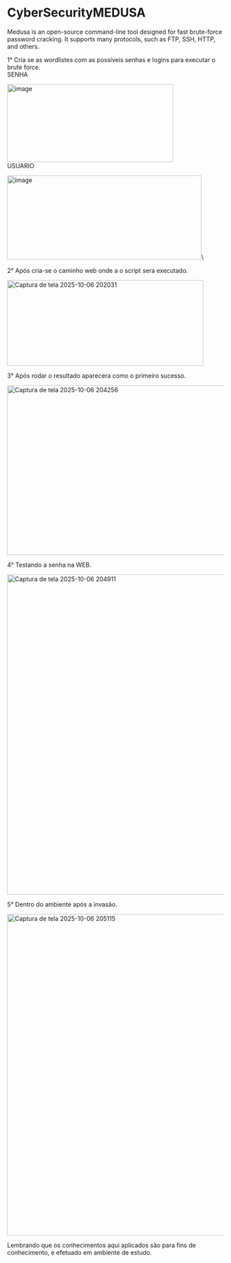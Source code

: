 # CyberSecurityMEDUSA
Medusa is an open-source command-line tool designed for fast brute-force password cracking. It supports many protocols, such as FTP, SSH, HTTP, and others.

1° Cria se as wordlistes com as possíveis senhas e logins para executar o brute force.\
SENHA

<img width="386" height="181" alt="image" src="https://github.com/user-attachments/assets/e36af3a1-de1b-4eed-ac53-b92c0e1d33da" />\
USUARIO

<img width="452" height="195" alt="image" src="https://github.com/user-attachments/assets/7fbce602-b081-4787-b9a4-170be970f603" />\

2° Após cria-se o caminho web onde a o script sera executado.

<img width="456" height="199" alt="Captura de tela 2025-10-06 202031" src="https://github.com/user-attachments/assets/5098ff7a-e71a-4d00-93f1-8528fd7a0fde" />

3° Após rodar o resultado aparecera como o primeiro sucesso.

<img width="1713" height="394" alt="Captura de tela 2025-10-06 204256" src="https://github.com/user-attachments/assets/a9a9450f-d9df-4a1d-9d64-703751ddc91f" />

4° Testando a senha na WEB.

<img width="1248" height="743" alt="Captura de tela 2025-10-06 204911" src="https://github.com/user-attachments/assets/7ef9f897-5f72-4694-85e1-34f85ccd85b5" />

5° Dentro do ambiente após a invasão.

<img width="1024" height="746" alt="Captura de tela 2025-10-06 205115" src="https://github.com/user-attachments/assets/7fa314a6-9343-496c-8c94-724e661978f4" />

Lembrando que os conhecimentos aqui aplicados são para fins de conhecimento, e efetuado em ambiente de estudo.
